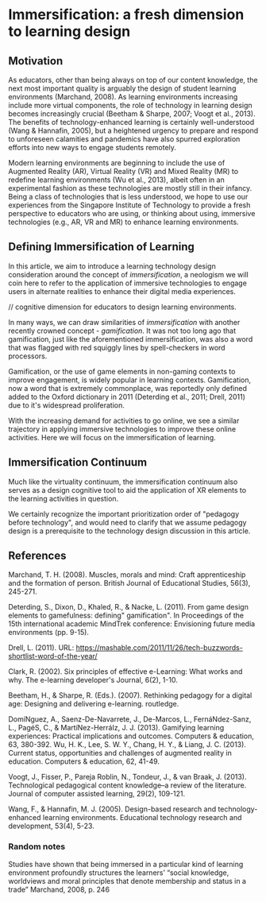 # Immersification: a fresh dimension to learning design

## Motivation

As educators, other than being always on top of our content knowledge, the next most important quality is arguably the design of student learning environments (Marchand, 2008). As learning environments increasing include more virtual components, the role of technology in learning design becomes increasingly crucial (Beetham & Sharpe, 2007; Voogt et al., 2013). The benefits of technology-enhanced learning is certainly well-understood (Wang & Hannafin, 2005), but a heightened urgency to prepare and respond to unforeseen calamities and pandemics have also spurred exploration efforts into new ways to engage students remotely. 

Modern learning environments are beginning to include the use of Augmented Reality (AR), Virtual Reality (VR) and Mixed Reality (MR) to redefine learning environments (Wu et al., 2013), albeit often in an experimental fashion as these technologies are mostly still in their infancy. Being a class of technologies that is less understood, we hope to use our experiences from the Singapore Institute of Technology to provide a fresh perspective to educators who are using, or thinking about using, immersive technologies (e.g., AR, VR and MR) to enhance learning environments.

## Defining Immersification of Learning
In this article, we aim to introduce a learning technology design consideration around the concept of _immersification_, a neologism we will coin here to refer to the application of immersive technologies to engage users in alternate realities to enhance their digital media experiences.

// cognitive dimension for educators to design learning environments.

In many ways, we can draw similarities of _immersification_ with another recently crowned concept - _gamification_. It was not too long ago that gamification, just like the aforementioned immersification, was also a word that was flagged with red squiggly lines by spell-checkers in word processors.

Gamification, or the use of game elements in non-gaming contexts to improve engagement, is widely popular in learning contexts. Gamification, now a word that is extremely commonplace, was reportedly only defined added to the Oxford dictionary in 2011 (Deterding et al., 2011; Drell, 2011) due to it's widespread proliferation.

With the increasing demand for activities to go online, we see a similar trajectory in applying immersive technologies to improve these online activities. Here we will focus on the immersification of learning.

## Immersification Continuum
Much like the virtuality continuum, the immersification continuum also serves as a design cognitive tool to aid the application of XR elements to the learning activities in question.

We certainly recognize the important prioritization order of "pedagogy before technology", and would need to clarify that we assume pedagogy design is a prerequisite to the technology design discussion in this article. 

## References
Marchand, T. H. (2008). Muscles, morals and mind: Craft apprenticeship and the formation of person. British Journal of Educational Studies, 56(3), 245-271.

Deterding, S., Dixon, D., Khaled, R., & Nacke, L. (2011). From game design elements to gamefulness: defining" gamification". In Proceedings of the 15th international academic MindTrek conference: Envisioning future media environments (pp. 9-15).

Drell, L. (2011). URL: https://mashable.com/2011/11/26/tech-buzzwords-shortlist-word-of-the-year/

Clark, R. (2002). Six principles of effective e-Learning: What works and why. The e-learning developer's Journal, 6(2), 1-10.

Beetham, H., & Sharpe, R. (Eds.). (2007). Rethinking pedagogy for a digital age: Designing and delivering e-learning. routledge.

DomíNguez, A., Saenz-De-Navarrete, J., De-Marcos, L., FernáNdez-Sanz, L., PagéS, C., & MartíNez-HerráIz, J. J. (2013). Gamifying learning experiences: Practical implications and outcomes. Computers & education, 63, 380-392.
Wu, H. K., Lee, S. W. Y., Chang, H. Y., & Liang, J. C. (2013). Current status, opportunities and challenges of augmented reality in education. Computers & education, 62, 41-49.

Voogt, J., Fisser, P., Pareja Roblin, N., Tondeur, J., & van Braak, J. (2013). Technological pedagogical content knowledge–a review of the literature. Journal of computer assisted learning, 29(2), 109-121.

Wang, F., & Hannafin, M. J. (2005). Design-based research and technology-enhanced learning environments. Educational technology research and development, 53(4), 5-23.

### Random notes
Studies have shown that being immersed in a particular kind of learning environment profoundly structures the learners’ “social knowledge, worldviews and moral principles that denote membership and status in a trade” Marchand, 2008, p. 246

